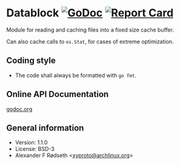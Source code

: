 # Datablock [![GoDoc](https://godoc.org/github.com/xyproto/datablock?status.svg)](http://godoc.org/github.com/xyproto/datablock) [![Report Card](https://img.shields.io/badge/go_report-A+-brightgreen.svg?style=flat)](http://goreportcard.com/report/xyproto/datablock)

Module for reading and caching files into a fixed size cache buffer.

Can also cache calls to `os.Stat`, for cases of extreme optimization.

Coding style
------------

* The code shall always be formatted with `go fmt`.

Online API Documentation
------------------------

[godoc.org](http://godoc.org/github.com/xyproto/datablock)

General information
-------------------

* Version: 1.1.0
* License: BSD-3
* Alexander F Rødseth &lt;xyproto@archlinux.org&gt;
